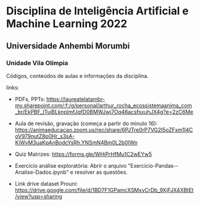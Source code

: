 # Disciplina de Inteligência Artificial e Machine Learning 2022
## Universidade Anhembi Morumbi
### Unidade Vila Olímpia

Códigos, conteúdos de aulas e informações da disciplina.

links:
 - PDFs, PPTs: https://laureatelatambr-my.sharepoint.com/:f:/g/personal/arthur_rocha_ecossistemaanima_com_br/EkPBF_ITuiBLknplmfJqfD0BMWJwj7Oq46acsfsxuhJX4g?e=2zC6Me

 - Aula de revisão, gravação (começa a partir do minuto 16): https://animaeducacao.zoom.us/rec/share/6PJTre0rP7VG2I5oZFxm1l4CoV979nutZ8p0Hr_s3sA-KiWvM3uaKpAnBodcYsRh.YNSmN4Bm0L2b0IWn

 - Quiz Matrizes: https://forms.gle/WHiPrHfMu1C2wEYw5

 - Exercício análise exploratória: Abrir o arquivo "Exercicio-Pandas--Analise-Dados.ipynb" e resolver as questões.

 - Link drive dataset Prouni: https://drive.google.com/file/d/1BD7F1GPamcXSMxvCrDb_9XjFJX4XBtEt/view?usp=sharing
